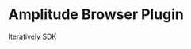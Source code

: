 # Amplitude Browser Plugin

[Iteratively SDK](https://github.com/iterativelyhq/itly-sdk/blob/master/README.md)
